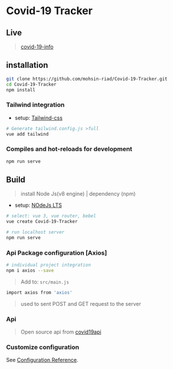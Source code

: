 # Covid-19 Tracker

## Live 
> [covid-19-info](https://covid19vue.netlify.app/)

## installation
``` bash
git clone https://github.com/mohsin-riad/Covid-19-Tracker.git
cd Covid-19-Tracker
npm install
```
### Tailwind integration
* setup: [Tailwind-css](https://tailwindcss.com/docs/installation)
``` bash
# Generate tailwind.config.js >full
vue add tailwind 
```

### Compiles and hot-reloads for development
``` bash
npm run serve
```

## Build
> install Node Js(v8 engine) | dependency (npm)
* setup: [NOdeJs LTS](https://nodejs.org/en/download/)
``` bash
# select: vue 3, vue router, bebel
vue create Covid-19-Tracker

# run localhost server
npm run serve
```

### Api Package configuration [Axios]
``` bash
# individual project integration
npm i axios --save
```
> Add to:  ``` src/main.js ```
``` bash
import axios from 'axios'
```
> used to sent POST and GET request to the server

### Api 
> Open source api from [covid19api](https://covid19api.com/)

### Customize configuration
See [Configuration Reference](https://cli.vuejs.org/config/).
